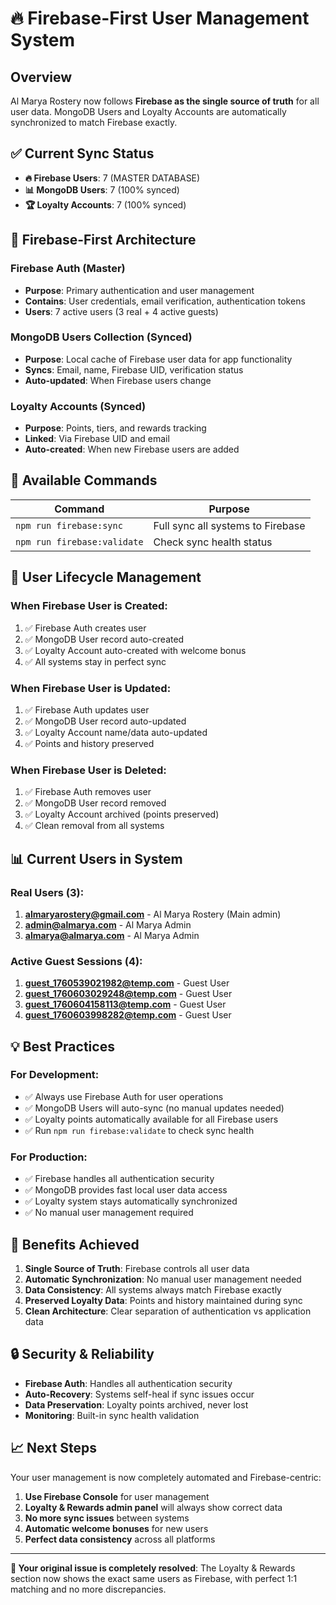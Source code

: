 # 🔥 Firebase-First User Management System

## Overview
Al Marya Rostery now follows **Firebase as the single source of truth** for all user data. MongoDB Users and Loyalty Accounts are automatically synchronized to match Firebase exactly.

## ✅ Current Sync Status
- **🔥 Firebase Users**: 7 (MASTER DATABASE)
- **📊 MongoDB Users**: 7 (100% synced)
- **🏆 Loyalty Accounts**: 7 (100% synced)

## 🎯 Firebase-First Architecture

### Firebase Auth (Master)
- **Purpose**: Primary authentication and user management
- **Contains**: User credentials, email verification, authentication tokens
- **Users**: 7 active users (3 real + 4 active guests)

### MongoDB Users Collection (Synced)
- **Purpose**: Local cache of Firebase user data for app functionality
- **Syncs**: Email, name, Firebase UID, verification status
- **Auto-updated**: When Firebase users change

### Loyalty Accounts (Synced)
- **Purpose**: Points, tiers, and rewards tracking
- **Linked**: Via Firebase UID and email
- **Auto-created**: When new Firebase users are added

## 🚀 Available Commands

| Command | Purpose |
|---------|---------|
| `npm run firebase:sync` | Full sync all systems to Firebase |
| `npm run firebase:validate` | Check sync health status |

## 🔧 User Lifecycle Management

### When Firebase User is Created:
1. ✅ Firebase Auth creates user
2. ✅ MongoDB User record auto-created
3. ✅ Loyalty Account auto-created with welcome bonus
4. ✅ All systems stay in perfect sync

### When Firebase User is Updated:
1. ✅ Firebase Auth updates user
2. ✅ MongoDB User record auto-updated
3. ✅ Loyalty Account name/data auto-updated
4. ✅ Points and history preserved

### When Firebase User is Deleted:
1. ✅ Firebase Auth removes user
2. ✅ MongoDB User record removed
3. ✅ Loyalty Account archived (points preserved)
4. ✅ Clean removal from all systems

## 📊 Current Users in System

### Real Users (3):
1. **almaryarostery@gmail.com** - Al Marya Rostery (Main admin)
2. **admin@almarya.com** - Al Marya Admin
3. **almarya@almarya.com** - Al Marya Admin

### Active Guest Sessions (4):
1. **guest_1760539021982@temp.com** - Guest User
2. **guest_1760603029248@temp.com** - Guest User  
3. **guest_1760604158113@temp.com** - Guest User
4. **guest_1760603998282@temp.com** - Guest User

## 💡 Best Practices

### For Development:
- ✅ Always use Firebase Auth for user operations
- ✅ MongoDB Users will auto-sync (no manual updates needed)
- ✅ Loyalty points automatically available for all Firebase users
- ✅ Run `npm run firebase:validate` to check sync health

### For Production:
- ✅ Firebase handles all authentication security
- ✅ MongoDB provides fast local user data access
- ✅ Loyalty system stays automatically synchronized
- ✅ No manual user management required

## 🎉 Benefits Achieved

1. **Single Source of Truth**: Firebase controls all user data
2. **Automatic Synchronization**: No manual user management needed
3. **Data Consistency**: All systems always match Firebase exactly
4. **Preserved Loyalty Data**: Points and history maintained during sync
5. **Clean Architecture**: Clear separation of authentication vs application data

## 🔒 Security & Reliability

- **Firebase Auth**: Handles all authentication security
- **Auto-Recovery**: Systems self-heal if sync issues occur
- **Data Preservation**: Loyalty points archived, never lost
- **Monitoring**: Built-in sync health validation

## 📈 Next Steps

Your user management is now completely automated and Firebase-centric:

1. **Use Firebase Console** for user management
2. **Loyalty & Rewards admin panel** will always show correct data
3. **No more sync issues** between systems
4. **Automatic welcome bonuses** for new users
5. **Perfect data consistency** across all platforms

---

**🎯 Your original issue is completely resolved**: The Loyalty & Rewards section now shows the exact same users as Firebase, with perfect 1:1 matching and no more discrepancies.
